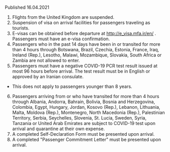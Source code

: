 Published 16.04.2021
1. Flights from the United Kingdom are suspended.
2. Suspension of visa on arrival facilities for passengers traveling as tourists.
3. E-visas can be obtained before departure at <a href="http://e_visa.mfa.ir/en/">http://e_visa.mfa.ir/en/</a> . Passengers must have an e-visa confirmation.
4. Passengers who in the past 14 days have been in or transited for more than 4 hours through Botswana, Brazil, Czechia, Estonia, France, Iraq, Ireland (Rep.), Lesotho, Malawi, Mozambique, Slovakia, South Africa or Zambia are not allowed to enter.
5. Passengers must have a negative COVID-19 PCR test result issued at most 96 hours before arrival. The test result must be in English or approved by an Iranian consulate.
- This does not apply to passengers younger than 8 years.
6. Passengers arriving from or who have transited for more than 4 hours through Albania, Andorra, Bahrain, Bolivia, Bosnia and Herzegovina, Colombia, Egypt, Hungary, Jordan, Kosovo (Rep.), Lebanon, Lithuania, Malta, Moldova (Rep.), Montenegro, North Macedonia (Rep.), Palestinian Territory, Serbia, Seychelles, Slovenia, St. Lucia, Sweden, Syria, Tanzania or United Arab Emirates are subject to COVID-19 test upon arrival and quarantine at their own expense.
7. A completed Self-Declaration Form must be presented upon arrival.
8. A completed "Passenger Commitment Letter" must be presented upon arrival. 


